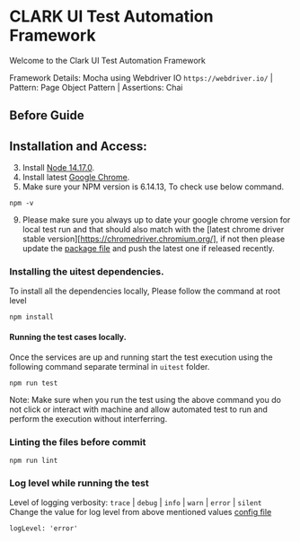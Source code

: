# CLARK UI Test Automation Framework
Welcome to the Clark UI Test Automation Framework

Framework Details: Mocha using Webdriver IO ```https://webdriver.io/``` | Pattern: Page Object Pattern | Assertions: Chai

## Before Guide


## Installation and Access:

3. Install [Node 14.17.0](https://nodejs.org/en/).
4. Install latest [Google Chrome](https://www.google.com/intl/en_in/chrome/).
5. Make sure your NPM version is 6.14.13, To check use below command.
```
npm -v
```
9. Please make sure you always up to date  your google chrome version for local test run and that should also match with the [latest chrome driver stable version][https://chromedriver.chromium.org/], if not then please update the [package file](package.json) and push the latest one if released recently.

### Installing the uitest dependencies.
To install all the dependencies locally, Please follow the command at root level

```
npm install
```

#### Running the test cases locally.

Once the services are up and running start the test execution using the following command separate terminal in `uitest` folder.

```
npm run test
```
Note: Make sure when you run the test using the above command you do not click or interact with machine and allow automated test to run and perform the execution without interferring.

### Linting the files before commit

```
npm run lint
```

### Log level while running the test
Level of logging verbosity: `trace` | `debug` | `info` | `warn` | `error` | `silent`
Change the value for log level from above mentioned values [config file](./base.conf.js)

```
logLevel: 'error'
```
